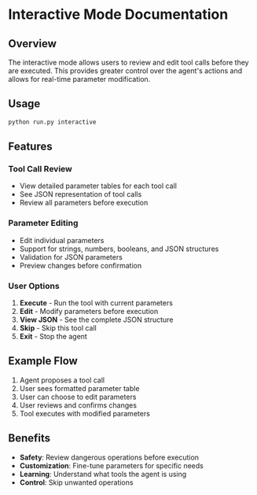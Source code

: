 # Interactive Mode Documentation

## Overview

The interactive mode allows users to review and edit tool calls before they are executed. This provides greater control over the agent's actions and allows for real-time parameter modification.

## Usage

```bash
python run.py interactive
```

## Features

### Tool Call Review
- View detailed parameter tables for each tool call
- See JSON representation of tool calls
- Review all parameters before execution

### Parameter Editing
- Edit individual parameters
- Support for strings, numbers, booleans, and JSON structures
- Validation for JSON parameters
- Preview changes before confirmation

### User Options
1. **Execute** - Run the tool with current parameters
2. **Edit** - Modify parameters before execution
3. **View JSON** - See the complete JSON structure
4. **Skip** - Skip this tool call
5. **Exit** - Stop the agent

## Example Flow

1. Agent proposes a tool call
2. User sees formatted parameter table
3. User can choose to edit parameters
4. User reviews and confirms changes
5. Tool executes with modified parameters

## Benefits

- **Safety**: Review dangerous operations before execution
- **Customization**: Fine-tune parameters for specific needs
- **Learning**: Understand what tools the agent is using
- **Control**: Skip unwanted operations